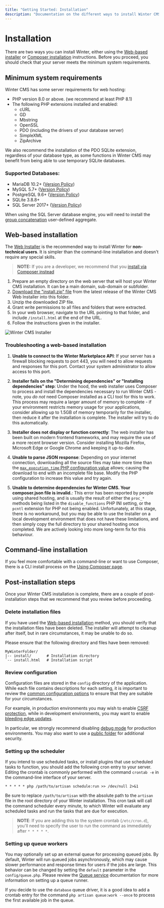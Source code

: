 ```yaml
---
title: "Getting Started: Installation"
description: "Documentation on the different ways to install Winter CMS for your next project."
---
```

# Installation

There are two ways you can install Winter, either using the [Web-based installer](#web-based-installation) or [Composer installation](../architecture/using-composer) instructions. Before you proceed, you should check that your server meets the minimum system requirements.

## Minimum system requirements

Winter CMS has some server requirements for web hosting:

- PHP version 8.0 or above. (we recommend at least PHP 8.1)
- The following PHP extensions installed and enabled:
    - cURL
    - GD
    - Mbstring
    - OpenSSL
    - PDO (including the drivers of your database server)
    - SimpleXML
    - ZipArchive

We also recommend the installation of the PDO SQLite extension, regardless of your database type, as some functions in Winter CMS may benefit from being able to use temporary SQLite databases.

### Supported Databases:

- MariaDB 10.2+ ([Version Policy](https://mariadb.org/about/#maintenance-policy))
- MySQL 5.7+ ([Version Policy](https://en.wikipedia.org/wiki/MySQL#Release_history))
- PostgreSQL 9.6+ ([Version Policy](https://www.postgresql.org/support/versioning/))
- SQLite 3.8.8+
- SQL Server 2017+ ([Version Policy](https://docs.microsoft.com/en-us/lifecycle/products/?products=sql-server))

When using the SQL Server database engine, you will need to install the [group concatenation](https://github.com/orlando-colamatteo/ms-sql-server-group-concat-sqlclr) user-defined aggregate.

## Web-based installation

The [Web Installer](https://github.com/wintercms/web-installer) is the recommended way to install Winter for **non-technical users**. It is simpler than the command-line installation and doesn't require any special skills.

> **NOTE:** If you are a developer, we recommend that you [install via Composer instead](../architecture/using-composer)

1. Prepare an empty directory on the web server that will host your Winter CMS installation. It can be a main domain, sub-domain or subfolder.
2. [Download the "install.zip" file](https://github.com/wintercms/web-installer/releases/latest/download/install.zip) from the latest release of the Winter CMS Web Installer into this folder.
3. Unzip the downloaded ZIP file.
4. Grant write permissions to all files and folders that were extracted.
5. In your web browser, navigate to the URL pointing to that folder, and include `/install.html` at the end of the URL.
6. Follow the instructions given in the installer.

![Winter CMS Installer](https://github.com/wintercms/docs/blob/main/images/web-installer.jpg?raw=true)

### Troubleshooting a web-based installation

1. **Unable to connect to the Winter Marketplace API**: If your server has a firewall blocking requests to port 443, you will need to allow requests and responses for this port. Contact your system administrator to allow access to this port.

2. **Installer fails on the "Determining dependencies" or "Installing dependencies" step**: Under the hood, the web installer uses Composer to process and install the dependencies necessary to run Winter CMS - note, you *do not* need Composer installed as a CLI tool for this to work. This process may require a larger amount of memory to complete - if your environment restricts memory usage for your applications, consider allowing up to 1.5GB of memory temporarily for the installer, then reduce it after the installation is complete. The installer will try to do this automatically.

3. **Installer does not display or function correctly**: The web installer has been built on modern frontend frameworks, and may require the use of a more recent browser version. Consider installing Mozilla Firefox, Microsoft Edge or Google Chrome and keeping it up-to-date.

4. **Unable to parse JSON response**: Depending on your internet connection, downloading all the source files may take more time than the [`max_execution_time` PHP configuration value](https://www.php.net/manual/en/info.configuration.php#ini.max-execution-time) allows; causing the download to end with an incomplete file base. Modify the PHP configuration to increase this value and try again.

5. **Unable to determine dependencies for Winter CMS. Your composer.json file is invalid.**: This error has been reported by people using shared hosting, and is usually the result of either the `proc_*` methods being listed in the `disable_functions` PHP INI setting, or the `pcntl` extension for PHP not being enabled. Unfortunately, at this stage, there is no workaround, but you may be able to use the Installer on a local development environment that does not have these limitations, and then simply copy the full directory to your shared hosting once completed. We are actively looking into more long-term fix for this behaviour.

## Command-line installation

If you feel more comfortable with a command-line or want to use Composer, there is a CLI install process on the [Using Composer page](../architecture/using-composer).

## Post-installation steps

Once your Winter CMS installation is complete, there are a couple of post-installation steps that we recommend that you review before proceeding.

### Delete installation files

If you have used the [Web-based installation](#web-based-installation) method, you should verify that the installation files have been deleted. The installer will attempt to cleanup after itself, but in rare circumstances, it may be unable to do so.

Please ensure that the following directory and files have been removed:

```treeview
MyWinterFolder/
|-- install/       # Installation directory
`-- install.html   # Installation script
```

### Review configuration

Configuration files are stored in the `config` directory of the application. While each file contains descriptions for each setting, it is important to review the [common configuration options](../setup/configuration) to ensure that they are suitable for your circumstances.

For example, in production environments you may wish to enable [CSRF protection](../setup/configuration#csrf-protection), while in development environments, you may want to enable [bleeding edge updates](../setup/configuration#edge-updates).

In particular, we strongly recommend disabling [debug mode](../setup/configuration#debug-mode) for production environments. You may also want to use a [public folder](../setup/configuration#public-folder) for additional security.

### Setting up the scheduler

If you intend to use scheduled tasks, or install plugins that use scheduled tasks to function, you should add the following cron entry to your server. Editing the crontab is commonly performed with the command `crontab -e` in the command-line interface of your server.

```
* * * * * php /path/to/artisan schedule:run >> /dev/null 2>&1
```

Be sure to replace `/path/to/artisan` with the absolute path to the `artisan` file in the root directory of your Winter installation. This cron task will call the command scheduler every minute, to which Winter will evaluate any scheduled tasks and run the tasks that are due for execution.

> **NOTE**: If you are adding this to the system crontab (`/etc/cron.d`), you'll need to specify the user to run the command as immediately after `* * * * *`.

### Setting up queue workers

You may optionally set up an external queue for processing queued jobs. By default, Winter will run queued jobs asynchronously, which may cause slower performance and response times for users if the jobs are large. This behavior can be changed by setting the `default` parameter in the `config/queue.php`. Please review the [Queue service](../services/queues.md) documentation for more information on setting up a queue runner.

If you decide to use the `database` queue driver, it is a good idea to add a crontab entry for the command `php artisan queue:work --once` to process the first available job in the queue.
